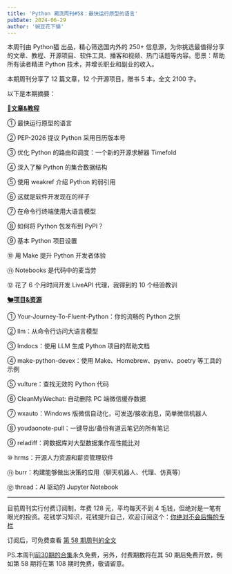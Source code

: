 ```yaml
---
title: 'Python 潮流周刊#58：最快运行原型的语言'
pubDate: 2024-06-29
author: '豌豆花下猫'
---
```


本周刊由 Python猫 出品，精心筛选国内外的 250+ 信息源，为你挑选最值得分享的文章、教程、开源项目、软件工具、播客和视频、热门话题等内容。愿景：帮助所有读者精进 Python 技术，并增长职业和副业的收入。

本期周刊分享了 12 篇文章，12 个开源项目，赠书 5 本，全文 2100 字。

以下是本期摘要： 

**[🦄文章&教程](https://xiaobot.net/p/python_weekly)** 


① 最快运行原型的语言

② PEP-2026 提议 Python 采用日历版本号

③ 优化 Python 的路由和调度：一个新的开源求解器 Timefold

④ 深入了解 Python 的集合数据结构

⑤ 使用 weakref 介绍 Python 的弱引用

⑥ 这就是软件开发现在的样子

⑦ 在命令行终端使用大语言模型

⑧ 如何将 Python 包发布到 PyPI？

⑨ 基本 Python 项目设置

⑩ 用 Make 提升 Python 开发者体验

⑪ Notebooks 是代码中的麦当劳

⑫ 花了 6 个月时间开发 LiveAPI 代理，我得到的 10 个经验教训

**[🐿️项目&资源](https://xiaobot.net/p/python_weekly)** 


① Your-Journey-To-Fluent-Python：你的流畅的 Python 之旅

② llm：从命令行访问大语言模型

③ lmdocs：使用 LLM 生成 Python 项目的帮助文档

④ make-python-devex：使用 Make、Homebrew、pyenv、poetry 等工具的示例

⑤ vulture：查找无效的 Python 代码

⑥ CleanMyWechat: 自动删除 PC 端微信缓存数据

⑦ wxauto：Windows 版微信自动化，可发送/接收消息，简单微信机器人

⑧ youdaonote-pull：一键导出/备份有道云笔记的所有笔记

⑨ reladiff：跨数据库对大型数据集作高性能比对

⑩ hrms：开源人力资源和薪资管理软件

⑪ burr：构建能够做出决策的应用（聊天机器人、代理、仿真等）

⑫ thread：AI 驱动的 Jupyter Notebook

-----

目前周刊实行付费订阅制，年费 128 元，平均每天不到 4 毛钱，但绝对是一笔有眼光的投资。花钱学习知识，花钱提升自己，欢迎订阅这个：[你绝对不会后悔的专栏](https://xiaobot.net/p/python_weekly)

订阅后，可免费查看 [第 58 期周刊的全文](https://xiaobot.net/post/845615d4-fe5f-4b92-9036-a91e65214f0f)

PS.本周刊[前30期的合集](https://pythoncat.top/posts/2023-12-11-weekly)永久免费，另外，付费期数将在其 50 期后免费开放，例如第 58 期将在第 108 期时免费，敬请留意。